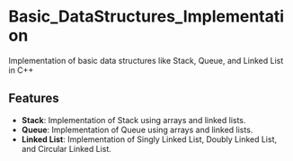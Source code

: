 # Basic_DataStructures_Implementation
Implementation of basic data structures like Stack, Queue, and Linked List in C++

## Features
- **Stack**: Implementation of Stack using arrays and linked lists.
- **Queue**: Implementation of Queue using arrays and linked lists.
- **Linked List**: Implementation of Singly Linked List, Doubly Linked List, and Circular Linked List.

